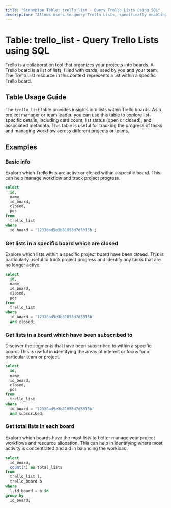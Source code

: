 ```yaml
---
title: "Steampipe Table: trello_list - Query Trello Lists using SQL"
description: "Allows users to query Trello Lists, specifically enabling the extraction of detailed information about lists in a Trello board."
---
```


# Table: trello_list - Query Trello Lists using SQL

Trello is a collaboration tool that organizes your projects into boards. A Trello board is a list of lists, filled with cards, used by you and your team. The Trello List resource in this context represents a list within a specific Trello board.

## Table Usage Guide

The `trello_list` table provides insights into lists within Trello boards. As a project manager or team leader, you can use this table to explore list-specific details, including card count, list status (open or closed), and associated metadata. This table is useful for tracking the progress of tasks and managing workflow across different projects or teams.

## Examples

### Basic info
Explore which Trello lists are active or closed within a specific board. This can help manage workflow and track project progress.

```sql
select
  id,
  name,
  id_board,
  closed,
  pos
from
  trello_list
where
  id_board = '12330ad5e3b81053d7d5315b';
```

### Get lists in a specific board which are closed
Explore which lists within a specific project board have been closed. This is particularly useful to track project progress and identify any tasks that are no longer active.

```sql
select
  id,
  name,
  id_board,
  closed,
  pos
from
  trello_list
where
  id_board = '12330ad5e3b81053d7d5315b'
  and closed;
```

### Get lists in a board which have been subscribed to
Discover the segments that have been subscribed to within a specific board. This is useful in identifying the areas of interest or focus for a particular team or project.

```sql
select
  id,
  name,
  id_board,
  closed,
  pos
from
  trello_list
where
  id_board = '12330ad5e3b81053d7d5315b'
  and subscribed;
```

### Get total lists in each board
Explore which boards have the most lists to better manage your project workflows and resource allocation. This can help in identifying where most activity is concentrated and aid in balancing the workload.

```sql
select
  id_board,
  count(*) as total_lists
from
  trello_list l,
  trello_board b
where
  l.id_board = b.id
group by
  id_board;
```